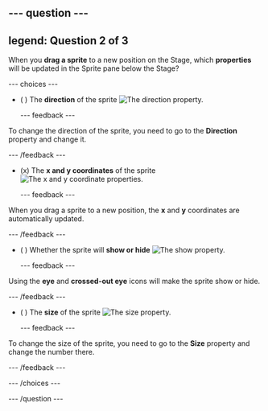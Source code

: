 --- question ---
---
legend: Question 2 of 3
---

When you **drag a sprite** to a new position on the Stage, which **properties** will be updated in the Sprite pane below the Stage?

--- choices ---

- ( ) The **direction** of the sprite ![The direction property.](images/direction.png)

  --- feedback ---

To change the direction of the sprite, you need to go to the **Direction** property and change it.

  --- /feedback ---

- (x) The **x and y coordinates** of the sprite ![The x and y coordinate properties.](images/coordinates.png)

  --- feedback ---

When you drag a sprite to a new position, the **x** and **y** coordinates are automatically updated.

  --- /feedback ---

- ( ) Whether the sprite will **show or hide** ![The show property.](images/visibility.png)

  --- feedback ---

Using the **eye** and **crossed-out eye** icons will make the sprite show or hide.

  --- /feedback ---

- ( ) The **size** of the sprite ![The size property.](images/size.png)

  --- feedback ---

To change the size of the sprite, you need to go to the **Size** property and change the number there.

  --- /feedback ---

--- /choices ---

--- /question ---
